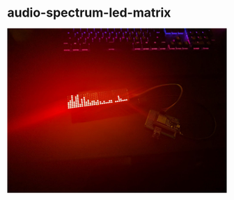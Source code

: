 # audio-spectrum-led-matrix

![image](https://github.com/hasan-htp/audio-spectrum-led-matrix/blob/main/image.jpeg?raw=true)